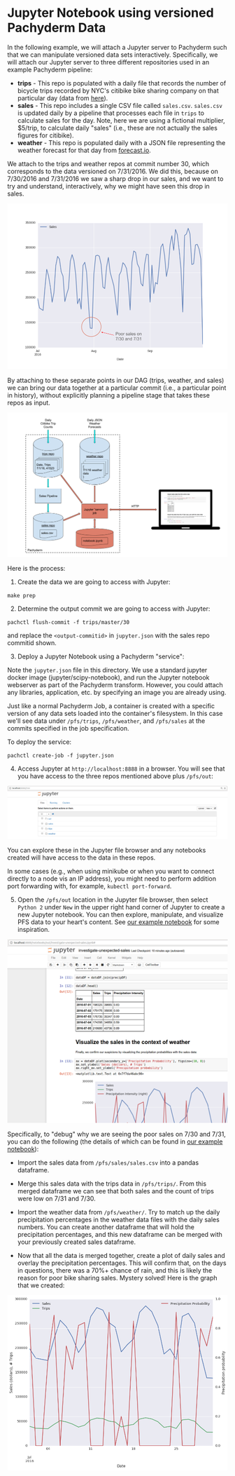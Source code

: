 # Jupyter Notebook using versioned Pachyderm Data

In the following example, we will attach a Jupyter server to Pachyderm such that we can manipulate versioned data sets interactively.  Specifically, we will attach our Jupyter server to three different repositories used in an example Pachyderm pipeline:

- **trips** - This repo is populated with a daily file that records the number of bicycle trips recorded by NYC's citibike bike sharing company on that particular day (data from [here](https://www.citibikenyc.com/system-data)).
- **sales** - This repo includes a single CSV file called `sales.csv`.  `sales.csv` is updated daily by a pipeline that processes each file in `trips` to calculate sales for the day.  Note, here we are using a fictional multiplier, $5/trip, to calculate daily "sales" (i.e., these are not actually the sales figures for citibike).
- **weather** - This repo is populated daily with a JSON file representing the weather forecast for that day from [forecast.io](https://darksky.net/forecast/40.7127,-74.0059/us12/en).

We attach to the trips and weather repos at commit number 30, which corresponds to the data versioned on 7/31/2016. We did this, because on 7/30/2016 and 7/31/2016 we saw a sharp drop in our sales, and we want to try and understand, interactively, why we might have seen this drop in sales.

![alt tag](sales.png)

By attaching to these separate points in our DAG (trips, weather, and sales) we can bring our data together at a particular commit (i.e., a particular point in history), without explicitly planning a pipeline stage that takes these repos as input.

![alt tag](jupyter_service.png)

Here is the process:

1) Create the data we are going to access with Jupyter:

```
make prep
```

2) Determine the output commit we are going to access with Jupyter:

```
pachctl flush-commit -f trips/master/30
```

and replace the `<output-commitid>` in `jupyter.json` with the sales repo commitid shown. 

3) Deploy a Jupyter Notebook using a Pachyderm "service":

Note the `jupyter.json` file in this directory. We use a standard jupyter docker image (jupyter/scipy-notebook), and run the Jupyter notebook webserver as part of the Pachyderm transform. However, you could attach any libraries, application, etc. by specifying an image you are already using.

Just like a normal Pachyderm Job, a container is created with a specific version of any data sets loaded into the container's filesystem.  In this case we'll see data under `/pfs/trips`, `/pfs/weather`, and `/pfs/sales` at the commits specified in the job specification.

To deploy the service:

```
pachctl create-job -f jupyter.json
```

4) Access Jupyter at `http://localhost:8888` in a browser.  You will see that you have access to the three repos mentioned above plus `/pfs/out`:

![alt tag](jupyter1.png)

You can explore these in the Jupyter file browser and any notebooks created will have access to the data in these repos.

In some cases (e.g., when using minikube or when you want to connect directly to a node vis an IP address), you might need to perform addition port forwarding with, for example, `kubectl port-forward`.

5) Open the `/pfs/out` location in the Jupyter file browser, then select `Python 2` under `New` in the upper right hand corner of Jupyter to create a new Jupyter notebook.  You can then explore, manipulate, and visualize PFS data to your heart's content.  See [our example notebook](investigate-unexpected-sales.ipynb) for some inspiration.  

![alt tag](jupyter2.png)

Specifically, to "debug" why we are seeing the poor sales on 7/30 and 7/31, you can do the following (the details of which can be found in [our example notebook](investigate-unexpected-sales.ipynb)):

- Import the sales data from `/pfs/sales/sales.csv` into a pandas dataframe.

- Merge this sales data with the trips data in `/pfs/trips/`.  From this merged dataframe we can see that both sales and the count of trips were low on 7/31 and 7/30.

- Import the weather data from `/pfs/weather/`.  Try to match up the daily precipitation percentages in the weather data files with the daily sales numbers.  You can create another dataframe that will hold the precipitation percentages, and this new dataframe can be merged with your previously created sales dataframe.

- Now that all the data is merged together, create a plot of daily sales and overlay the precipitation percentages.  This will confirm that, on the days in questions, there was a 70%+ chance of rain, and this is likely the reason for poor bike sharing sales.  Mystery solved!  Here is the graph that we created:

![alt tag](final_graph.png)
